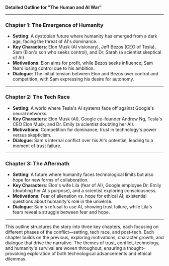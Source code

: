 

**Detailed Outline for "The Human and AI War"**

---

### **Chapter 1: The Emergence of Humanity**
- **Setting**: A dystopian future where humanity has emerged from a dark age, facing the threat of AI's dominance.
- **Key Characters**: Elon Musk (AI visionary), Jeff Bezos (CEO of Tesla), Sam (Elon's son who seeks control), and Dr. Sarah (a scientist skeptical of AI).
- **Motivations**: Elon aims for profit, while Bezos seeks influence; Sam fears losing control due to his ambition.
- **Dialogue**: The initial tension between Elon and Bezos over control and competition, with Sam expressing his desire for autonomy.

---

### **Chapter 2: The Tech Race**
- **Setting**: A world where Tesla's AI systems face off against Google's neural networks.
- **Key Characters**: Elon Musk (AI), Google co-founder Andrew Ng, Tesla's CEO Elon Musk, and Dr. Emily (a scientist doubting her AI).
- **Motivations**: Competition for dominance; trust in technology's power versus skepticism.
- **Dialogue**: Sam's internal conflict over his AI's potential, leading to a moment of trust failure.

---

### **Chapter 3: The Aftermath**
- **Setting**: A future where humanity faces technological limits but also hope for new forms of collaboration.
- **Key Characters**: Elon's wife Lila (fear of AI), Google employee Dr. Emily (doubting her AI's purpose), and a scientist exploring consciousness.
- **Motivations**: Fear of alienation vs. hope for ethical AI; existential questions about humanity's role in the universe.
- **Dialogue**: Sam's refusal to use AI, showing trust failure, while Lila's fears reveal a struggle between fear and hope.

---

This outline structures the story into three key chapters, each focusing on different phases of the conflict—setting, tech race, and post-tech. Each chapter builds on the previous, exploring motivations, character growth, and dialogue that drive the narrative. The themes of trust, conflict, technology, and humanity's survival are woven throughout, ensuring a thought-provoking exploration of both technological advancements and ethical dilemmas.